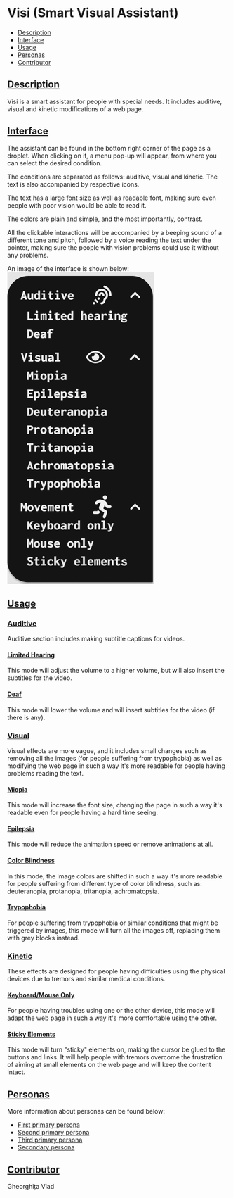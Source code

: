 # Visi (Smart Visual Assistant)
- [Description](#description)
- [Interface](#interface)
- [Usage](#usage)
- [Personas](#personas)
- [Contributor](#contributor)


## [Description](#)
Visi is a smart assistant for people with special needs. It includes auditive, visual and kinetic modifications of a web page.

## [Interface](#)
The assistant can be found in the bottom right corner of the page as a droplet. When clicking on it, a menu pop-up will appear, from where you can select the desired condition.

The conditions are separated as follows: auditive, visual and kinetic. The text is also accompanied by respective icons.

The text has a large font size as well as readable font, making sure even people with poor vision would be able to read it.

The colors are plain and simple, and the most importantly, contrast.

All the clickable interactions will be accompanied by a beeping sound of a different tone and pitch, followed by a voice reading the text under the pointer, making sure the people with vision problems could use it without any problems.

An image of the interface is shown below:
![](img/interface.png)

## [Usage](#)

### [Auditive](#)
Auditive section includes making subtitle captions for videos.

#### [Limited Hearing](#)
This mode will adjust the volume to a higher volume, but will also insert the subtitles for the video.

#### [Deaf](#)
This mode will lower the volume and will insert subtitles for the video (if there is any).

### [Visual](#)
Visual effects are more vague, and it includes small changes such as removing all the images (for people suffering from trypophobia) as well as modifying the web page in such a way it's more readable for people having problems reading the text.

#### [Miopia](#)
This mode will increase the font size, changing the page in such a way it's readable even for people having a hard time seeing.

#### [Epilepsia](#)
This mode will reduce the animation speed or remove animations at all.

#### [Color Blindness](#)
In this mode, the image colors are shifted in such a way it's more readable for people suffering from different type of color blindness, such as: deuteranopia, protanopia, tritanopia, achromatopsia.

#### [Trypophobia](#)
For people suffering from trypophobia or similar conditions that might be triggered by images, this mode will turn all the images off, replacing them with grey blocks instead.


### [Kinetic](#)
These effects are designed for people having difficulties using the physical devices due to tremors and similar medical conditions.

#### [Keyboard/Mouse Only](#)
For people having troubles using one or the other device, this mode will adapt the web page in such a way it's more comfortable using the other.

#### [Sticky Elements](#)
This mode will turn "sticky" elements on, making the cursor be glued to the buttons and links. It will help people with tremors overcome the frustration of aiming at small elements on the web page and will keep the content intact.


## [Personas](#)
More information about personas can be found below:

 - [First primary persona](persona/first_primary_persona.html)
 - [Second primary persona](persona/second_primary_persona.html)
 - [Third primary persona](persona/third_primary_persona.html)
 - [Secondary persona](persona/secondary_persona.html)


## [Contributor](#)
Gheorghița Vlad